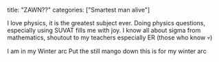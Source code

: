 title: "ZAWN??"
categories: ["Smartest man alive"]

I love physics, it is the greatest subject ever. Doing physics questions, especially using SUVAT fills me with joy. I know all about sigma from mathematics, shoutout to my teachers especially ER (those who know 💀)

I am in my Winter arc
Put the still mango down
this is for my winter arc

